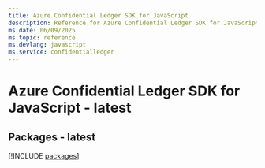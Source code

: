 ```yaml
---
title: Azure Confidential Ledger SDK for JavaScript
description: Reference for Azure Confidential Ledger SDK for JavaScript
ms.date: 06/09/2025
ms.topic: reference
ms.devlang: javascript
ms.service: confidentialledger
---
```

# Azure Confidential Ledger SDK for JavaScript - latest
## Packages - latest
[!INCLUDE [packages](confidential-ledger-index.md)]
